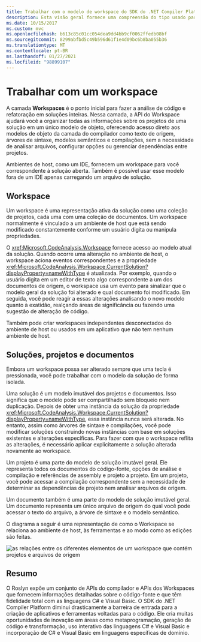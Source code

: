 ```yaml
---
title: Trabalhar com o modelo de workspace do SDK do .NET Compiler Platform
description: Esta visão geral fornece uma compreensão do tipo usado para consultar e manipular o workspace e os projetos para o código.
ms.date: 10/15/2017
ms.custom: mvc
ms.openlocfilehash: b613c85c01cc054dea9dd4bb9cf0062ffedb08bf
ms.sourcegitcommit: 8299abfbd5c49b596d61f1e4d09bc6b8ba055b36
ms.translationtype: MT
ms.contentlocale: pt-BR
ms.lasthandoff: 01/27/2021
ms.locfileid: "98899107"
---
```

# <a name="work-with-a-workspace"></a>Trabalhar com um workspace

A camada **Workspaces** é o ponto inicial para fazer a análise de código e refatoração em soluções inteiras. Nessa camada, a API do Workspace ajudará você a organizar todas as informações sobre os projetos de uma solução em um único modelo de objeto, oferecendo acesso direto aos modelos de objeto da camada do compilador como texto de origem, árvores de sintaxe, modelos semânticos e compilações, sem a necessidade de analisar arquivos, configurar opções ou gerenciar dependências entre projetos.

Ambientes de host, como um IDE, fornecem um workspace para você correspondente à solução aberta. Também é possível usar esse modelo fora de um IDE apenas carregando um arquivo de solução.

## <a name="workspace"></a>Workspace

Um workspace é uma representação ativa da solução como uma coleção de projetos, cada uma com uma coleção de documentos. Um workspace normalmente é vinculado a um ambiente de host que está sendo modificado constantemente conforme um usuário digita ou manipula propriedades.

O <xref:Microsoft.CodeAnalysis.Workspace> fornece acesso ao modelo atual da solução. Quando ocorre uma alteração no ambiente de host, o workspace aciona eventos correspondentes e a propriedade <xref:Microsoft.CodeAnalysis.Workspace.CurrentSolution?displayProperty=nameWithType> é atualizada. Por exemplo, quando o usuário digita em um editor de texto algo correspondente a um dos documentos de origem, o workspace usa um evento para sinalizar que o modelo geral da solução foi alterado e qual documento foi modificado. Em seguida, você pode reagir a essas alterações analisando o novo modelo quanto à exatidão, realçando áreas de significância ou fazendo uma sugestão de alteração de código.

Também pode criar workspaces independentes desconectados do ambiente de host ou usados em um aplicativo que não tem nenhum ambiente de host.

## <a name="solutions-projects-and-documents"></a>Soluções, projetos e documentos

Embora um workspace possa ser alterado sempre que uma tecla é pressionada, você pode trabalhar com o modelo da solução de forma isolada.

Uma solução é um modelo imutável dos projetos e documentos. Isso significa que o modelo pode ser compartilhado sem bloqueio nem duplicação. Depois de obter uma instância da solução da propriedade <xref:Microsoft.CodeAnalysis.Workspace.CurrentSolution?displayProperty=nameWithType>, essa instância nunca será alterada. No entanto, assim como árvores de sintaxe e compilações, você pode modificar soluções construindo novas instâncias com base em soluções existentes e alterações específicas. Para fazer com que o workspace reflita as alterações, é necessário aplicar explicitamente a solução alterada novamente ao workspace.

Um projeto é uma parte do modelo de solução imutável geral. Ele representa todos os documentos do código-fonte, opções de análise e compilação e referências de assembly e projeto a projeto. Em um projeto, você pode acessar a compilação correspondente sem a necessidade de determinar as dependências de projeto nem analisar arquivos de origem.

Um documento também é uma parte do modelo de solução imutável geral. Um documento representa um único arquivo de origem do qual você pode acessar o texto do arquivo, a árvore de sintaxe e o modelo semântico.

O diagrama a seguir é uma representação de como o Workspace se relaciona ao ambiente de host, às ferramentas e ao modo como as edições são feitas.

![as relações entre os diferentes elementos de um workspace que contém projetos e arquivos de origem](media/work-with-workspace/workspace-obj-relations.png)

## <a name="summary"></a>Resumo

O Roslyn expõe um conjunto de APIs do compilador e APIs dos Workspaces que fornecem informações detalhadas sobre o código-fonte e que têm fidelidade total com as linguagens C# e Visual Basic.  O SDK do .NET Compiler Platform diminui drasticamente a barreira de entrada para a criação de aplicativos e ferramentas voltadas para o código. Ele cria muitas oportunidades de inovação em áreas como metaprogramação, geração de código e transformação, uso interativo das linguagens C# e Visual Basic e incorporação de C# e Visual Basic em linguagens específicas de domínio.  
